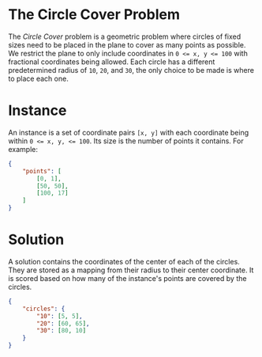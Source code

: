 # The Circle Cover Problem

The _Circle Cover_ problem is a geometric problem where circles of fixed sizes need to be placed in the plane to cover
as many points as possible. We restrict the plane to only include coordinates in `0 <= x, y <= 100` with
fractional coordinates being allowed. Each circle has a different predetermined radius of `10`, `20`, and `30`, the only
choice to be made is where to place each one.

# Instance
An instance is a set of coordinate pairs `[x, y]` with each coordinate being within `0 <= x, y, <= 100`. Its size is
the number of points it contains. For example:
```json
{
    "points": [
        [0, 1],
        [50, 50],
        [100, 17]
    ]
}
```

# Solution
A solution contains the coordinates of the center of each of the circles. They are stored as a mapping from their radius
to their center coordinate. It is scored based on how many of the instance's points are covered by the circles.

```json
{
    "circles": {
        "10": [5, 5],
        "20": [60, 65],
        "30": [80, 10]
    }
}
```
